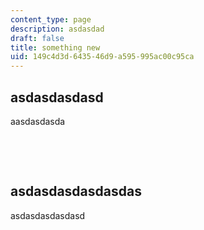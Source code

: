 ```yaml
---
content_type: page
description: asdasdad
draft: false
title: something new
uid: 149c4d3d-6435-46d9-a595-995ac00c95ca
---
```

## asdasdasdasd

aasdasdasda

 

 

## asdasdasdasdasdas

asdasdasdasdasd
